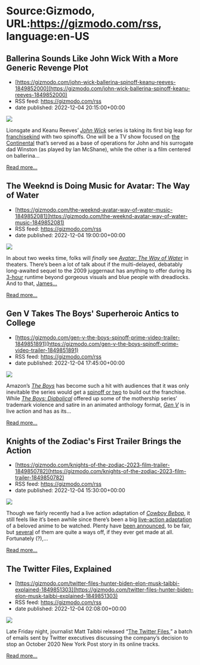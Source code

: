 # Source:Gizmodo, URL:https://gizmodo.com/rss, language:en-US

## Ballerina Sounds Like John Wick With a More Generic Revenge Plot
 - [https://gizmodo.com/john-wick-ballerina-spinoff-keanu-reeves-1849852000](https://gizmodo.com/john-wick-ballerina-spinoff-keanu-reeves-1849852000)
 - RSS feed: https://gizmodo.com/rss
 - date published: 2022-12-04 20:15:00+00:00

<img src="https://i.kinja-img.com/gawker-media/image/upload/s--eVZHMCL2--/c_fit,fl_progressive,q_80,w_636/38a360410d90bd0659756afe095fb9cb.jpg" /><p>Lionsgate and Keanu Reeves’ <a href="https://gizmodo.com/john-wick-chapter-4-trailer-baba-yaga-keanu-reeves-1849767607"><em>John Wick</em></a><em> </em>series is taking its first big leap for <a href="https://gizmodo.com/john-wick-lionsgate-video-game-possibility-1849748261">franchisekind</a> with two spinoffs. One will be a TV show focused on <a href="https://gizmodo.com/john-wick-the-continental-peacock-streaming-2023-1849413187">the  Continental</a> that’s served as a base of operations for John and his surrogate dad Winston (as played by Ian McShane), while the other is a film centered on ballerina…</p><p><a href="https://gizmodo.com/john-wick-ballerina-spinoff-keanu-reeves-1849852000">Read more...</a></p>

## The Weeknd is Doing Music for Avatar: The Way of Water
 - [https://gizmodo.com/the-weeknd-avatar-way-of-water-music-1849852081](https://gizmodo.com/the-weeknd-avatar-way-of-water-music-1849852081)
 - RSS feed: https://gizmodo.com/rss
 - date published: 2022-12-04 19:00:00+00:00

<img src="https://i.kinja-img.com/gawker-media/image/upload/s--eAqq_IeU--/c_fit,fl_progressive,q_80,w_636/8d8cd436a3f3ff1702032a8ae165a21b.jpg" /><p>In about two weeks time, folks will <em>finally </em>see <a href="https://gizmodo.com/new-avatar-2-trailer-james-cameron-pandora-fox-disney-1849810435"><em>Avatar: The Way of Water</em></a><em> </em>in theaters. There’s been a lot of talk about if the multi-delayed, debatably long-awaited sequel to the 2009 juggernaut has anything to offer during its <a href="https://gizmodo.com/avatar-the-way-of-water-runtime-3-hours-james-cameron-1849723154">3-hour</a> runtime beyond gorgeous visuals and blue people with dreadlocks. And to that, <a href="https://gizmodo.com/avatar-2-long-runtime-james-cameron-disney-fox-sequels-1849838107">James…</a></p><p><a href="https://gizmodo.com/the-weeknd-avatar-way-of-water-music-1849852081">Read more...</a></p>

## Gen V Takes The Boys' Superheroic Antics to College
 - [https://gizmodo.com/gen-v-the-boys-spinoff-prime-video-trailer-1849851891](https://gizmodo.com/gen-v-the-boys-spinoff-prime-video-trailer-1849851891)
 - RSS feed: https://gizmodo.com/rss
 - date published: 2022-12-04 17:45:00+00:00

<img src="https://i.kinja-img.com/gawker-media/image/upload/s--VkR9OUhy--/c_fit,fl_progressive,q_80,w_636/3c9a208d0bb5eba1fe115cb37f54b46c.jpg" /><p>Amazon’s <a href="https://gizmodo.com/ant-man-and-the-wasp-quantumania-ccxp-trailer-kang-1849824668"><em>The Boys</em></a><em> </em>has become such a hit with audiences that it was only inevitable the series would get a <a href="https://gizmodo.com/amazon-the-boys-spinoffs-in-production-1848974775">spinoff or two</a> to build out the franchise. While <a href="https://gizmodo.com/the-boys-diabolical-has-an-eye-popping-new-trailer-and-1848548190"><em>The Boys: Diabolical</em></a><em> </em>offered up some of the mothership series’ trademark violence and satire in an animated anthology format, <a href="https://gizmodo.com/the-boys-gen-v-college-spinoff-amazon-prime-1849188012"><em>Gen V</em></a><em> </em>is in live action and has as its…</p><p><a href="https://gizmodo.com/gen-v-the-boys-spinoff-prime-video-trailer-1849851891">Read more...</a></p>

## Knights of the Zodiac's First Trailer Brings the Action
 - [https://gizmodo.com/knights-of-the-zodiac-2023-film-trailer-1849850782](https://gizmodo.com/knights-of-the-zodiac-2023-film-trailer-1849850782)
 - RSS feed: https://gizmodo.com/rss
 - date published: 2022-12-04 15:30:00+00:00

<img src="https://i.kinja-img.com/gawker-media/image/upload/s--IpxmQn0Z--/c_fit,fl_progressive,q_80,w_636/6e6bfc30ab87d8f018a25e46d77b7fcd.jpg" /><p>Though we fairly recently had a live action adaptation of <a href="https://gizmodo.com/netflix-bids-sayonara-to-cowboy-bebop-which-has-been-c-1848189578"><em>Cowboy Bebop</em></a>, it still feels like it’s been awhile since there’s been a big <a href="https://gizmodo.com/the-first-look-at-netflixs-live-action-gundam-movie-is-1848023909">live-action adaptation</a> of a beloved anime to be watched. Plenty have <a href="https://gizmodo.com/the-my-hero-academia-live-action-film-has-a-director-1847484483">been announced</a>, to be fair, but <a href="https://gizmodo.com/one-piece-live-action-netflix-manga-anime-eiichiro-oda-1849022984">several</a> of them are quite a ways off, if they ever get made at all. Fortunately (?),…</p><p><a href="https://gizmodo.com/knights-of-the-zodiac-2023-film-trailer-1849850782">Read more...</a></p>

## The Twitter Files, Explained
 - [https://gizmodo.com/twitter-files-hunter-biden-elon-musk-taibbi-explained-1849851303](https://gizmodo.com/twitter-files-hunter-biden-elon-musk-taibbi-explained-1849851303)
 - RSS feed: https://gizmodo.com/rss
 - date published: 2022-12-04 02:08:00+00:00

<img src="https://i.kinja-img.com/gawker-media/image/upload/s--Dns1rQtO--/c_fit,fl_progressive,q_80,w_636/4c4af0fbc2e5a98c953cf78364c1d5f1.png" /><p>Late Friday night, journalist Matt Taibbi released “<a href="https://twitter.com/mtaibbi/status/1598822959866683394" rel="noopener noreferrer" target="_blank">The Twitter Files</a>,” a batch of emails sent by Twitter executives discussing the company’s decision to stop an October 2020 New York Post story in its online tracks.<br /></p><p><a href="https://gizmodo.com/twitter-files-hunter-biden-elon-musk-taibbi-explained-1849851303">Read more...</a></p>

